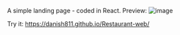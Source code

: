 A simple landing page - coded in React.
Preview:
![image](https://github.com/user-attachments/assets/22c5fc75-8388-47fa-8dc5-73b576386a5e)

Try it:
https://danish811.github.io/Restaurant-web/
